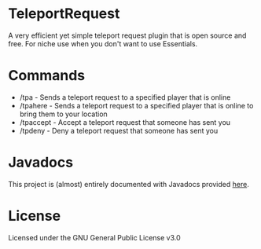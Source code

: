 # TeleportRequest

A very efficient yet simple teleport request plugin that is open source and free. For niche use when you don't want to use Essentials.

# Commands

- /tpa <player> - Sends a teleport request to a specified player that is online
- /tpahere <player> - Sends a teleport request to a specified player that is online to bring them to your location
- /tpaccept - Accept a teleport request that someone has sent you
- /tpdeny - Deny a teleport request that someone has sent you
  
# Javadocs

This project is (almost) entirely documented with Javadocs provided [here](http://bbe24.xyz/org/dreamleaf/teleportrequest/package-summary.html).
  
# License
  
Licensed under the GNU General Public License v3.0
